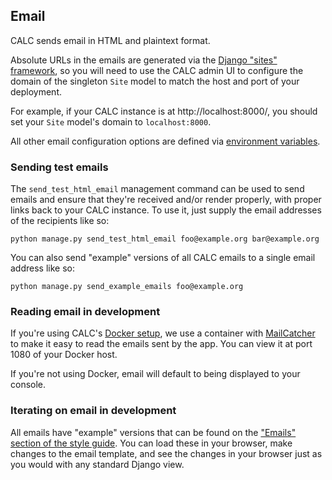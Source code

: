 ## Email

CALC sends email in HTML and plaintext format.

Absolute URLs in the emails are generated via the
[Django "sites" framework][sites], so you will need to use the
CALC admin UI to configure the domain of the singleton `Site` model
to match the host and port of your deployment.

For example, if your CALC instance is at http://localhost:8000/, you should
set your `Site` model's domain to `localhost:8000`.

All other email configuration options are defined via
[environment variables](environment.md).

### Sending test emails

The `send_test_html_email` management command can be used to send
emails and ensure that they're received and/or render properly, with
proper links back to your CALC instance. To use it, just supply
the email addresses of the recipients like so:

```
python manage.py send_test_html_email foo@example.org bar@example.org
```

You can also send "example" versions of all CALC emails to a single
email address like so:

```
python manage.py send_example_emails foo@example.org
```

### Reading email in development

If you're using CALC's [Docker setup](docker.md), we use a container with
[MailCatcher][] to make it easy to read the emails sent by the app. You
can view it at port 1080 of your Docker host.

If you're not using Docker, email will default to being displayed
to your console.

### Iterating on email in development

All emails have "example" versions that can be found on the
["Emails" section of the style guide][styleguide]. You can load these
in your browser, make changes to the email template, and see the
changes in your browser just as you would with any standard Django view.

[sites]: https://docs.djangoproject.com/en/1.10/ref/contrib/sites/
[MailCatcher]: https://mailcatcher.me/
[styleguide]: https://calc-dev.app.cloud.gov/styleguide/#emails
